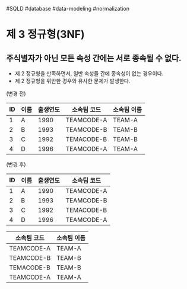 #SQLD #database #data-modeling #normalization 

# 제 3 정규형(3NF)

## 주식별자가 아닌 모든 속성 간에는 서로 종속될 수 없다.

- 제 2 정규형을 만족하면서, 일반 속성들 간에 종속성이 없는 경우이다.
- 제 2 정규형을 위반한 경우와 유사한 문제가 발생한다.

(변경 전)

| ID  | 이름 | 출생연도 | 소속팀 코드 | 소속팀 이름 |
| --- | ---- | -------- | ----------- | ----------- |
| 1   | A    | 1990     | TEAMCODE-A  | TEAM-A      |
| 2   | B    | 1993     | TEAMCODE-B  | TEAM-B      |
| 3   | C    | 1992     | TEMACODE-B  | TEAM-B      |
| 4   | D    | 1996     | TEAMCODE-A  | TEAM-A      |

(변경 후)

| ID  | 이름 | 출생연도 | 소속팀 코드 |
| --- | ---- | -------- | ----------- |
| 1   | A    | 1990     | TEAMCODE-A  |
| 2   | B    | 1993     | TEAMCODE-B  |
| 3   | C    | 1992     | TEMACODE-B  |
| 4   | D    | 1996     | TEAMCODE-A  |

| 소속팀 코드 | 소속팀 이름 |
| ----------- | ----------- |
| TEAMCODE-A  | TEAM-A      |
| TEAMCODE-B  | TEAM-B      |
| TEMACODE-B  | TEAM-B      |
| TEAMCODE-A  | TEAM-A      |






